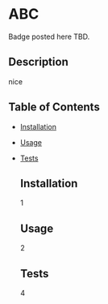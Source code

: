 # ABC
  
  Badge posted here TBD.
  
  ## Description 
  nice

  ## Table of Contents
* [Installation](#installation)
* [Usage](#usage)
* [Tests](#test)

  ## Installation 
  1
  
  ## Usage 
  2
  
  ## Tests
  4
  